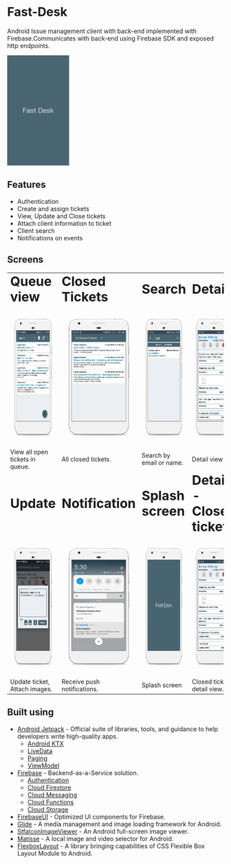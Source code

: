 # Fast-Desk
Android Issue management client with back-end implemented with Firebase.Communicates with back-end using Firebase SDK and exposed http endpoints.

<img src=https://github.com/dims26/Fast-Desk/blob/master/app/src/main/res/drawable/splash_screen.png width="144" height="256" />

## Features
* Authentication
* Create and assign tickets
* View, Update and Close tickets
* Attach client information to ticket
* Client search
* Notifications on events

## Screens
<table border="0">
 <tr>
    <td><b style="font-size:30px">Queue view</b></td>
    <td><b style="font-size:30px">Closed Tickets</b></td>
    <td><b style="font-size:30px">Search</b></td>
    <td><b style="font-size:30px">Detail</b></td>
 </tr>
 <tr>
    <td>
     <img src=https://github.com/dims26/Fast-Desk/blob/master/screens/queue-overlay.png width="180" height="320" />
   </td>
   <td>
    <img src=https://github.com/dims26/Fast-Desk/blob/master/screens/closed-list-overlay.png width="180" height="320" />
  </td>
   <td>
    <img src=https://github.com/dims26/Fast-Desk/blob/master/screens/customer-list-overlay.png width="180" height="320" />
  </td>
   <td>
    <img src=https://github.com/dims26/Fast-Desk/blob/master/screens/detail-moved-overlay.png width="180" height="320" />
  </td>
 </tr>
 <tr>
  <td>View all open tickets in queue.</td>
  <td>All closed tickets.</td>
  <td>Search by email or name.</td>
  <td>Detail view</td>
 </tr>
 <tr>
    <td><b style="font-size:30px">Update</b></td>
    <td><b style="font-size:30px">Notification</b></td>
    <td><b style="font-size:30px">Splash screen</b></td>
    <td><b style="font-size:30px">Detail - Closed ticket</b></td>
 </tr>
 <tr>
    <td>
     <img src=https://github.com/dims26/Fast-Desk/blob/master/screens/note-input-overlay.png width="180" height="320" />
   </td>
   <td>
    <img src=https://github.com/dims26/Fast-Desk/blob/master/screens/notification-overlay.png width="180" height="320" />
  </td>
   <td>
    <img src=https://github.com/dims26/Fast-Desk/blob/master/screens/splash-screen-overlay.png width="180" height="320" />
  </td>
   <td>
    <img src=https://github.com/dims26/Fast-Desk/blob/master/screens/detail-closed-overlay.png width="180" height="320" />
  </td>
 </tr>
 <tr>
  <td>Update ticket, Attach images.</td>
  <td>Receive push notifications.</td>
  <td>Splash screen</td>
  <td>Closed ticket detail view.</td>
 </tr>
</table>

## Built using

* [Android Jetpack](https://developer.android.com/jetpack/?gclid=Cj0KCQjwhJrqBRDZARIsALhp1WQBmjQ4WUpnRT4ETGGR1T_rQG8VU3Ta_kVwiznZASR5y4fgPDRYFqkaAhtfEALw_wcB) - Official suite of libraries, tools, and guidance to help developers write high-quality apps.
  * [Android KTX](https://developer.android.com/kotlin/ktx)
  * [LiveData](https://developer.android.com/topic/libraries/architecture/livedata)
  * [Paging](https://developer.android.com/jetpack/androidx/releases/paging)
  * [ViewModel](https://developer.android.com/topic/libraries/architecture/viewmodel)
* [Firebase](https://firebase.google.com/) - Backend-as-a-Service solution.
  * [Authentication](https://firebase.google.com/products/auth)
  * [Cloud Firestore](https://firebase.google.com/products/firestore)
  * [Cloud Messaging](https://firebase.google.com/products/cloud-messaging)
  * [Cloud Functions](https://developer.android.com/topic/libraries/architecture/viewmodel)
  * [Cloud Storage](https://firebase.google.com/products/storage)
* [FirebaseUI](https://github.com/firebase/FirebaseUI-Android) - Optimized UI components for Firebase.
* [Glide](https://github.com/bumptech/glide) - A media management and image loading framework for Android.
* [StfalconImageViewer](https://github.com/stfalcon-studio/StfalconImageViewer) - An Android full-screen image viewer.
* [Matisse](https://github.com/zhihu/Matisse) - A local image and video selector for Android.
* [FlexboxLayout](https://github.com/google/flexbox-layout) - A library bringing capabilities of CSS Flexible Box Layout Module to Android.
